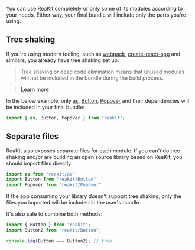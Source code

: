 You can use ReaKit completely or only some of its modules according to your needs. Either way, your final bundle will include only the parts you're using.

## Tree shaking

If you're using modern tooling, such as [webpack](https://webpack.js.org/), [create-react-app](https://github.com/facebook/create-react-app) and similars, you already have tree shaking set up.

> Tree shaking or dead code elimination means that unused modules will not be included in the bundle during the build process.

> [Learn more](https://medium.com/@netxm/what-is-tree-shaking-de7c6be5cadd)

In the below example, only [as](/guide/as), [Button](/components/button), [Popover](/components/popover) and their dependencies will be included in your final bundle:

```js static
import { as, Button, Popover } from "reakit";
```

## Separate files

ReaKit also exposes separate files for each module. If you can't do tree shaking and/or are building an open source library based on ReaKit, you should import files directly:

```js static
import as from "reakit/as"
import Button from "reakit/Button"
import Popover from "reakit/Popover"
```

If the app consuming your library doesn't support tree shaking, only the files you imported will be included in the user's bundle.

It's also safe to combine both methods:

```js static
import { Button } from "reakit";
import Button2 from "reakit/Button";

console.log(Button === Button2); // true
```